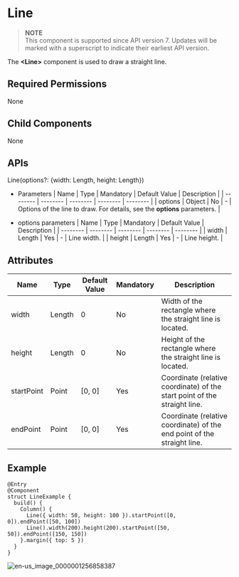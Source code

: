 # Line


> **NOTE**<br>
> This component is supported since API version 7. Updates will be marked with a superscript to indicate their earliest API version.


The **<Line\>** component is used to draw a straight line.


## Required Permissions

None


## Child Components

None


## APIs

Line(options?: {width: Length, height: Length})

- Parameters
  | Name | Type | Mandatory | Default Value | Description | 
  | -------- | -------- | -------- | -------- | -------- |
  | options | Object | No | - | Options of the line to draw. For details, see the **options** parameters. | 

- options parameters
  | Name | Type | Mandatory | Default Value | Description | 
  | -------- | -------- | -------- | -------- | -------- |
  | width | Length | Yes | - | Line width. | 
  | height | Length | Yes | - | Line height. | 


## Attributes

| Name | Type | Default Value | Mandatory | Description | 
| -------- | -------- | -------- | -------- | -------- |
| width | Length | 0 | No | Width of the rectangle where the straight line is located. | 
| height | Length | 0 | No | Height of the rectangle where the straight line is located. | 
| startPoint | Point | [0, 0] | Yes | Coordinate (relative coordinate) of the start point of the straight line. | 
| endPoint | Point | [0, 0] | Yes | Coordinate (relative coordinate) of the end point of the straight line. | 


## Example

  
```
@Entry
@Component
struct LineExample {
  build() {
    Column() {
      Line({ width: 50, height: 100 }).startPoint([0, 0]).endPoint([50, 100])
      Line().width(200).height(200).startPoint([50, 50]).endPoint([150, 150])
    }.margin({ top: 5 })
  }
}
```

![en-us_image_0000001256858387](figures/en-us_image_0000001256858387.jpg)
